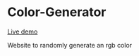 # Color-Generator

[Live demo](https://rgb-color-generator.glitch.me/)

Website to randomly generate an rgb color
